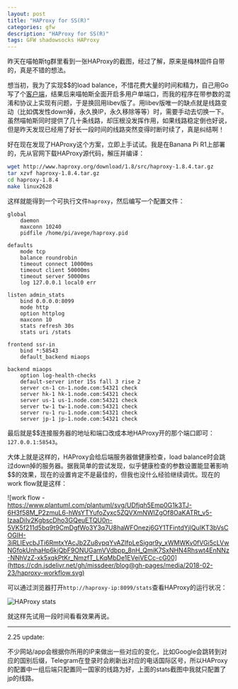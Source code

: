 ```yaml
---
layout: post
title: "HAProxy for SS(R)"
categories: gfw
description: "HAProxy for SS(R)"
tags: GFW shadowsocks HAProxy
---
```


昨天在喵帕斯tg群里看到一张HAProxy的截图，经过了解，原来是梅林固件自带的，真是不错的想法。

想当初，我为了实现$$的load balance，不惜花费大量的时间和精力，自己用Go写了个[客户端](../../../2015/11/avege-works-initially/)，结果后来喵帕斯全面开启多用户单端口，而我的程序在带参数的混淆和协议上实现有问题，于是换回用libev版了。用libev版唯一的缺点就是线路变动（比如偶发性down掉，永久换IP，永久移除等等）时，需要手动去切换一下。虽然喵帕斯同时提供了几十条线路，却压根没发挥作用，如果线路稳定倒也好说，但是昨天发现已经用了好长一段时间的线路突然变得时断时续了，真是纠结啊！

好在现在发现了HAProxy这个方案，立即上手试试。我是在Banana Pi R1上部署的，先从官网下载HAProxy源代码，解压并编译：

```bash
wget http://www.haproxy.org/download/1.8/src/haproxy-1.8.4.tar.gz
tar xzvf haproxy-1.8.4.tar.gz
cd haproxy-1.8.4
make linux2628
```

这样就能得到一个可执行文件`haproxy`，然后编写一个配置文件：

```
global 
    daemon  
    maxconn 10240 
    pidfile /home/pi/avege/haproxy.pid 

defaults 
    mode tcp
    balance roundrobin
    timeout connect 10000ms  
    timeout client 50000ms  
    timeout server 50000ms  
    log 127.0.0.1 local0 err

listen admin_stats  
    bind 0.0.0.0:8099
    mode http
    option httplog
    maxconn 10  
    stats refresh 30s
    stats uri /stats  

frontend ssr-in 
    bind *:58543  
    default_backend miaops
	
backend miaops
    option log-health-checks
    default-server inter 15s fall 3 rise 2
    server cn-1 cn-1.node.com:54321 check
    server hk-1 hk-1.node.com:54321 check
    server us-1 us-1.node.com:54321 check
    server tw-1 tw-1.node.com:54321 check
    server ru-1 ru-1.node.com:54321 check
    server jp-1 jp-1.node.com:54321 check
```

最后就是$$连接服务器的地址和端口改成本地HAProxy开的那个端口即可：`127.0.0.1:58543`。

大体上就是这样的，HAProxy会给后端服务器做健康检查，load balance时会跳过down掉的服务器。据我简单的尝试发现，似乎健康检查的参数设置能显著影响$$的效果，现在的设置肯定不是最佳的，但我也没什么经验继续调优。现在的work flow就是这样：

![work flow - https://www.plantuml.com/plantuml/svg/UDfjqh5Emp0G1k3TJ-6H3f58M_P2zmuL6-hWsYTYufoZyxc5ZQVXmNWIZgOf8OaKATRt_v5-IzaaDiIv2KgbscDho3GQeuETQU0n-5VK5f211d5bq9t9CmDgfWo3Y3q7U8haWFOnezj6GY1TFintdYjlQuIKT3bVsCOGIH-3iRLIEvcbJTi6RmtxYAcJb2Zu8vpqYvAZlfpLeSigqr9y_xWMWKv0fVGi5cLVwNGfokUnhaHp6kjQbF9ONUGamVVdbpp_8nH_QmiK7SxNHN4Rhswt4EnNNz-NNhVzZ-xk5xqkPtKr_NmzfT_LKqMbDe1EVeiVECc-cG00](https://cdn.jsdelivr.net/gh/missdeer/blog@gh-pages/media/2018-02-23/haproxy-workflow.svg)

可以通过浏览器打开`http://haproxy-ip:8099/stats`查看HAProxy的运行状况：

![HAProxy stats](https://cdn.jsdelivr.net/gh/missdeer/blog@gh-pages/media/2018-02-23/haproxy-stats.png)

就这样先试用一段时间看看效果再说。

----

2.25 update:

不少网站/app会根据你所用的IP来做出一些对应的变化，比如Google会跳转到对应的国别后缀，Telegram在登录时会刷新出对应的电话国际区号，所以HAProxy的配置中一组后端只配置同一国家的线路为好，上面的stats截图中我就只配置了jp的线路。